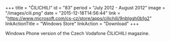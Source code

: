 +++
title = "ČILICHILI"
id = "83"
period = "July 2012 - August 2012"
image = "/images/cili.png"
date = "2015-12-18T14:56:44"
link = "https://www.microsoft.com/cs-cz/store/apps/cilichili/9nblggh0b1g2"
linkActionTitle = "Windows Store"
linkAction = "Download"
+++

Windows Phone version of the Czech Vodafone ČILICHILI magazine.
